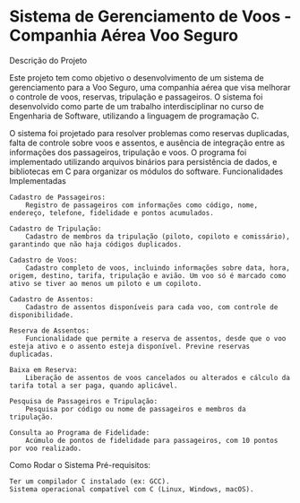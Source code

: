 ﻿# Sistema de Gerenciamento de Voos - Companhia Aérea Voo Seguro

 Descrição do Projeto

Este projeto tem como objetivo o desenvolvimento de um sistema de gerenciamento para a Voo Seguro, uma companhia aérea que visa melhorar o controle de voos, reservas, tripulação e passageiros. O sistema foi desenvolvido como parte de um trabalho interdisciplinar no curso de Engenharia de Software, utilizando a linguagem de programação C.

O sistema foi projetado para resolver problemas como reservas duplicadas, falta de controle sobre voos e assentos, e ausência de integração entre as informações dos passageiros, tripulação e voos. O programa foi implementado utilizando arquivos binários para persistência de dados, e bibliotecas em C para organizar os módulos do software.
Funcionalidades Implementadas

    Cadastro de Passageiros:
        Registro de passageiros com informações como código, nome, endereço, telefone, fidelidade e pontos acumulados.

    Cadastro de Tripulação:
        Cadastro de membros da tripulação (piloto, copiloto e comissário), garantindo que não haja códigos duplicados.

    Cadastro de Voos:
        Cadastro completo de voos, incluindo informações sobre data, hora, origem, destino, tarifa, tripulação e avião. Um voo só é marcado como ativo se tiver ao menos um piloto e um copiloto.

    Cadastro de Assentos:
        Cadastro de assentos disponíveis para cada voo, com controle de disponibilidade.

    Reserva de Assentos:
        Funcionalidade que permite a reserva de assentos, desde que o voo esteja ativo e o assento esteja disponível. Previne reservas duplicadas.

    Baixa em Reserva:
        Liberação de assentos de voos cancelados ou alterados e cálculo da tarifa total a ser paga, quando aplicável.

    Pesquisa de Passageiros e Tripulação:
        Pesquisa por código ou nome de passageiros e membros da tripulação.

    Consulta ao Programa de Fidelidade:
        Acúmulo de pontos de fidelidade para passageiros, com 10 pontos por voo realizado.
        
Como Rodar o Sistema
Pré-requisitos:

    Ter um compilador C instalado (ex: GCC).
    Sistema operacional compatível com C (Linux, Windows, macOS).
